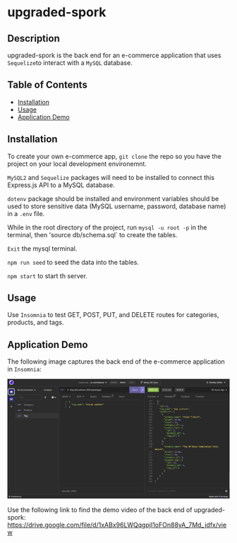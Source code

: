 # upgraded-spork

## Description

upgraded-spork is the back end for an e-commerce application that uses `Sequelize`to interact with a `MySQL` database.


## Table of Contents
* [Installation](#installation)
* [Usage](#usage)
* [Application Demo ](#application-demo)

## Installation

To create your own e-commerce app, `git clone` the repo so you have the project on your local development environemnt.

`MySQL2` and `Sequelize` packages will need to be installed to connect this Express.js API to a MySQL database.

`dotenv` package should be installed and environment variables should be used to store sensitive data (MySQL username, password, database name) in a `.env` file.

While in the root directory of the project, run `mysql -u root -p` in the terminal, then 'source db/schema.sql` to create the tables.

`Exit` the mysql terminal.

`npm run seed` to seed the data into the tables.

`npm start` to start th server.


## Usage
Use `Insomnia` to test GET, POST, PUT, and DELETE routes for categories, products, and tags.


## Application Demo

The following image captures the back end of the e-commerce application in `Insomnia`:

![upgraded-spork application GET routes.](./assets/upgraded-spork.png)

Use the following link to find the demo video of the back end of upgraded-spork:
https://drive.google.com/file/d/1xABx96LWQqgpjI1oFOn88yA_7Md_jdfx/view



